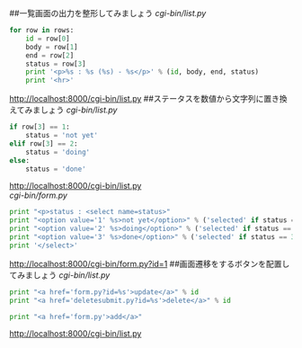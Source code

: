 ##一覧画面の出力を整形してみましょう
*cgi-bin/list.py*
```Python
for row in rows:
    id = row[0]
    body = row[1]
    end = row[2]
    status = row[3]
    print '<p>%s : %s (%s) - %s</p>' % (id, body, end, status)
    print '<hr>'
```
[http://localhost:8000/cgi-bin/list.py](http://localhost:8000/cgi-bin/list.py)
##ステータスを数値から文字列に置き換えてみましょう
*cgi-bin/list.py*
```Python
if row[3] == 1:
    status = 'not yet'
elif row[3] == 2:
    status = 'doing'
else:
    status = 'done'
```
[http://localhost:8000/cgi-bin/list.py](http://localhost:8000/cgi-bin/list.py)  
*cgi-bin/form.py*
```Python
print "<p>status : <select name=status>"
print "<option value='1' %s>not yet</option>" % ('selected' if status == 1 else '')
print "<option value='2' %s>doing</option>" % ('selected' if status == 2 else '')
print "<option value='3' %s>done</option>" % ('selected' if status == 3 else '')
print '</select>'
```
[http://localhost:8000/cgi-bin/form.py?id=1](http://localhost:8000/cgi-bin/form.py?id=1)
##画面遷移をするボタンを配置してみましょう
*cgi-bin/list.py*
```Python
print "<a href='form.py?id=%s'>update</a>" % id
print "<a href='deletesubmit.py?id=%s'>delete</a>" % id

print "<a href='form.py'>add</a>"
```
[http://localhost:8000/cgi-bin/list.py](http://localhost:8000/cgi-bin/list.py)
